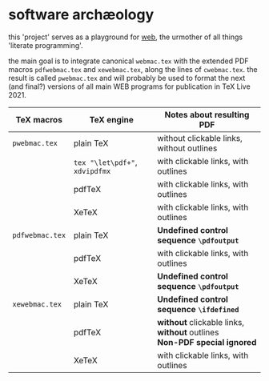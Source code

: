 # software archæology

this 'project' serves as a playground for [web](https://ctan.org/pkg/web), the
urmother of all things 'literate programming'.

the main goal is to integrate canonical `webmac.tex` with the extended PDF
macros `pdfwebmac.tex` and `xewebmac.tex`, along the lines of `cwebmac.tex`.
the result is called `pwebmac.tex` and will probably be used to format the
next (and final?) versions of all main WEB programs for publication in
TeX Live 2021.

| TeX macros      | TeX engine                     | Notes about resulting PDF                         |
| --------------- | ------------------------------ | ------------------------------------------------- |
| `pwebmac.tex`  | plain TeX                      | without clickable links, without outlines         |
|                 | `tex "\let\pdf+"`, `xdvipdfmx` | with clickable links, with outlines               |
|                 | pdfTeX                         | with clickable links, with outlines               |
|                 | XeTeX                          | with clickable links, with outlines               |
| `pdfwebmac.tex` | plain TeX                      | **Undefined control sequence `\pdfoutput`**       |
|                 | pdfTeX                         | with clickable links, with outlines               |
|                 | XeTeX                          | **Undefined control sequence `\pdfoutput`**       |
| `xewebmac.tex`  | plain TeX                      | **Undefined control sequence `\ifdefined`**       |
|                 | pdfTeX                         | **without** clickable links, **without** outlines<br/>**Non-PDF special ignored** |
|                 | XeTeX                          | with clickable links, with outlines               |
